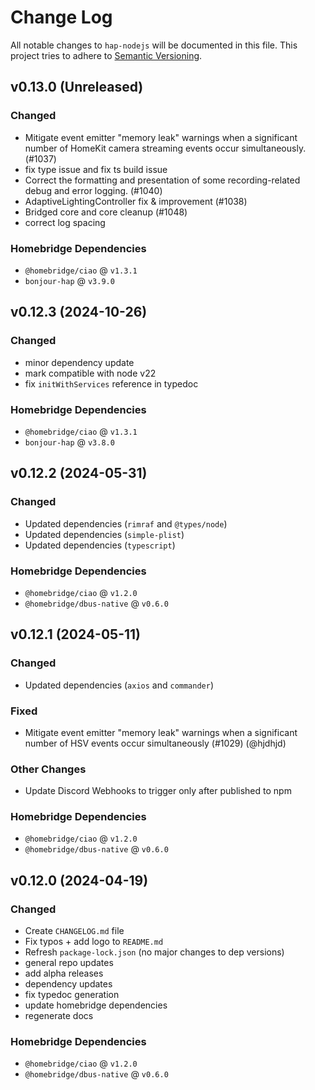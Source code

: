 # Change Log

All notable changes to `hap-nodejs` will be documented in this file. This project tries to adhere to [Semantic Versioning](http://semver.org/).

## v0.13.0 (Unreleased)

### Changed

- Mitigate event emitter "memory leak" warnings when a significant number of HomeKit camera streaming events occur simultaneously. (#1037)
- fix type issue and fix ts build issue
- Correct the formatting and presentation of some recording-related debug and error logging. (#1040)
- AdaptiveLightingController fix & improvement (#1038)
- Bridged core and core cleanup (#1048)
- correct log spacing

### Homebridge Dependencies

- `@homebridge/ciao` @ `v1.3.1`
- `bonjour-hap` @ `v3.9.0`

## v0.12.3 (2024-10-26)

### Changed

- minor dependency update
- mark compatible with node v22
- fix `initWithServices` reference in typedoc

### Homebridge Dependencies

- `@homebridge/ciao` @ `v1.3.1`
- `bonjour-hap` @ `v3.8.0`

## v0.12.2 (2024-05-31)

### Changed

- Updated dependencies (`rimraf` and `@types/node`)
- Updated dependencies (`simple-plist`)
- Updated dependencies (`typescript`)

### Homebridge Dependencies

- `@homebridge/ciao` @ `v1.2.0`
- `@homebridge/dbus-native` @ `v0.6.0`

## v0.12.1 (2024-05-11)

### Changed

- Updated dependencies (`axios` and `commander`)

### Fixed

- Mitigate event emitter "memory leak" warnings when a significant number of HSV events occur simultaneously (#1029) (@hjdhjd)

### Other Changes

- Update Discord Webhooks to trigger only after published to npm

### Homebridge Dependencies

- `@homebridge/ciao` @ `v1.2.0`
- `@homebridge/dbus-native` @ `v0.6.0`

## v0.12.0 (2024-04-19)

### Changed

- Create `CHANGELOG.md` file
- Fix typos + add logo to `README.md`
- Refresh `package-lock.json` (no major changes to dep versions)
- general repo updates
- add alpha releases
- dependency updates
- fix typedoc generation
- update homebridge dependencies
- regenerate docs

### Homebridge Dependencies

- `@homebridge/ciao` @ `v1.2.0`
- `@homebridge/dbus-native` @ `v0.6.0`
